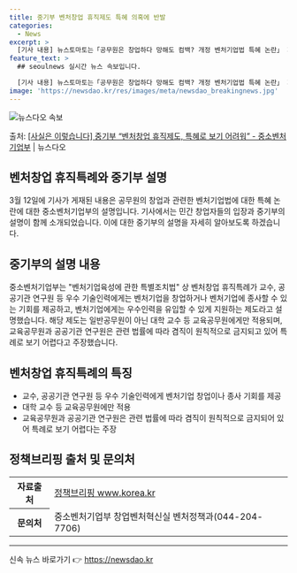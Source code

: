 ```yaml
---
title: 중기부 벤처창업 휴직제도 특혜 의혹에 반발
categories:
  - News
excerpt: >
  [기사 내용] 뉴스토마토는「공무원은 창업하다 망해도 컴백? 개정 벤처기업법 특혜 논란」 제하의 기사를 게재 …
feature_text: >
  ## seoulnews 실시간 뉴스 속보입니다.

  [기사 내용] 뉴스토마토는「공무원은 창업하다 망해도 컴백? 개정 벤처기업법 특혜 논란」 제하의 기사를 게재 …
image: 'https://newsdao.kr/res/images/meta/newsdao_breakingnews.jpg'
---
```


![뉴스다오 속보](https://newsdao.kr/res/images/meta/newsdao_breakingnews.jpg)

<p>출처: <a href="https://newsdao.kr/3346" rel="dofollow">[사실은 이렇습니다] 중기부 “벤처창업 휴직제도, 특혜로 보기 어려워” - 중소벤처기업부</a> | 뉴스다오</p>

<h2 data-ke-size="size26">벤처창업 휴직특례와 중기부 설명</h2>
<p data-ke-size="size16">3월 12일에 기사가 게재된 내용은 공무원의 창업과 관련한 벤처기업법에 대한 특혜 논란에 대한 중소벤처기업부의 설명입니다. 기사에서는 민간 창업자들의 입장과 중기부의 설명이 함께 소개되었습니다. 이에 대한 중기부의 설명을 자세히 알아보도록 하겠습니다.</p>

<h2 data-ke-size="size26">중기부의 설명 내용</h2>
<p data-ke-size="size16">중소벤처기업부는 "벤처기업육성에 관한 특별조치법" 상 벤처창업 휴직특례가 교수, 공공기관 연구원 등 우수 기술인력에게는 벤처기업을 창업하거나 벤처기업에 종사할 수 있는 기회를 제공하고, 벤처기업에게는 우수인력을 유입할 수 있게 지원하는 제도라고 설명했습니다. 해당 제도는 일반공무원이 아닌 대학 교수 등 교육공무원에게만 적용되며, 교육공무원과 공공기관 연구원은 관련 법률에 따라 겸직이 원칙적으로 금지되고 있어 특례로 보기 어렵다고 주장했습니다.</p>

<h2 data-ke-size="size26">벤처창업 휴직특례의 특징</h2>
<ul>
  <li>교수, 공공기관 연구원 등 우수 기술인력에게 벤처기업 창업이나 종사 기회를 제공</li>
  <li>대학 교수 등 교육공무원에만 적용</li>
  <li>교육공무원과 공공기관 연구원은 관련 법률에 따라 겸직이 원칙적으로 금지되어 있어 특례로 보기 어렵다는 주장</li>
</ul>

<h2 data-ke-size="size26">정책브리핑 출처 및 문의처</h2>
<table>
  <tr>
    <th><b>자료출처</b></th>
    <td><a href="https://newsdao.kr/3346">정책브리핑 www.korea.kr</a></td>
  </tr>
  <tr>
    <th><b>문의처</b></th>
    <td>중소벤처기업부 창업벤처혁신실 벤처정책과(044-204-7706)</td>
  </tr>
</table>
<p data-ke-size="size16"></p>
<hr> 

신속 뉴스 바로가기 👉 <a href="https://newsdao.kr" rel="dofollow">https://newsdao.kr</a>


